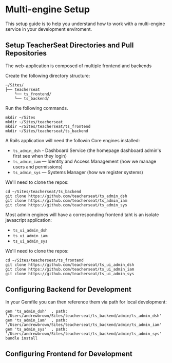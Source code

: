 # Multi-engine Setup

This setup guide is to help you understand how to work with a multi-engine service in your development enviroment.


## Setup TeacherSeat Directories and Pull Repositories 

The web-application is composed of multiple frontend and backends

Create the following directory structure:

```
~/Sites/
├── teacherseat
    └── ts_frontend/
    └── ts_backend/
```

Run the following commands. 
```
mkdir ~/Sites
mkdir ~/Sites/teacherseat
mkdir ~/Sites/teacherseat/ts_frontend
mkdir ~/Sites/teacherseat/ts_backend
```

A Rails application will need the followin Core engines installed:

- `ts_admin_dsh` - Dashboard Service (the homepage dashboard admin's first see when they login)
- `ts_admin_iam` — Identity and Access Management (how we manage users and permissions)
- `ts_admin_sys` — Systems Manager (how we register systems)

We'll need to clone the repos:

```
cd ~/Sites/teacherseat/ts_backend
git clone https://github.com/teacherseat/ts_admin_dsh
git clone https://github.com/teacherseat/ts_admin_iam
git clone https://github.com/teacherseat/ts_admin_sys
```

Most admin engines will have a corresponding frontend taht is an isolate javascript application:

- `ts_ui_admin_dsh`
- `ts_ui_admin_iam`
- `ts_ui_admin_sys`

We'll need to clone the repos:

```
cd ~/Sites/teacherseat/ts_frontend
git clone https://github.com/teacherseat/ts_ui_admin_dsh
git clone https://github.com/teacherseat/ts_ui_admin_iam
git clone https://github.com/teacherseat/ts_ui_admin_sys
```

## Configuring Backend for Development

In your Gemfile you can then reference them via path for local development:

```
gem 'ts_admin_dsh'  , path: '/Users/andrewbrown/Sites/teacherseat/ts_backend/admin/ts_admin_dsh'
gem 'ts_admin_iam'  , path: '/Users/andrewbrown/Sites/teacherseat/ts_backend/admin/ts_admin_iam'
gem 'ts_admin_sys'  , path: '/Users/andrewbrown/Sites/teacherseat/ts_backend/admin/ts_admin_sys'
bundle install
```

## Configuring Frontend for Development
